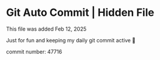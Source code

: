 # Git Auto Commit | Hidden File

This file was added Feb 12, 2025

Just for fun and keeping my daily git commit active 🤪

commit number: 47716
